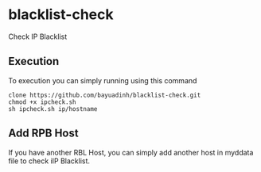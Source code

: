 # blacklist-check
Check IP Blacklist

## Execution
To execution you can simply running using this command
```
clone https://github.com/bayuadinh/blacklist-check.git
chmod +x ipcheck.sh
sh ipcheck.sh ip/hostname
```

## Add RPB Host
If you have another RBL Host, you can simply add another host in myddata file to check iIP Blacklist.